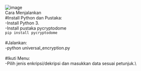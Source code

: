 ![image](https://github.com/user-attachments/assets/3542e29d-befa-468e-a629-31ae1ecec090)
\
Cara Menjalankan\
#Install Python dan Pustaka:\
-Install Python 3.\
-Install pustaka pycryptodome\
``pip install pycryptodome``\
\
#Jalankan:\
-python universal_encryption.py\
\
#Ikuti Menu:\
-Pilih jenis enkripsi/dekripsi dan masukkan data sesuai petunjuk.\

